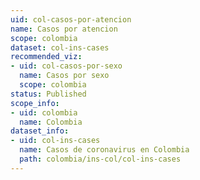 ```yaml
---
uid: col-casos-por-atencion
name: Casos por atencion
scope: colombia
dataset: col-ins-cases
recommended_viz:
- uid: col-casos-por-sexo
  name: Casos por sexo
  scope: colombia
status: Published
scope_info:
- uid: colombia
  name: Colombia
dataset_info:
- uid: col-ins-cases
  name: Casos de coronavirus en Colombia
  path: colombia/ins-col/col-ins-cases
---
```


